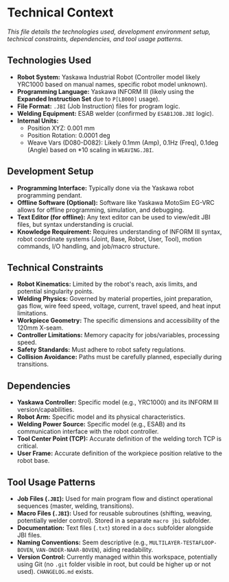 # Technical Context

*This file details the technologies used, development environment setup, technical constraints, dependencies, and tool usage patterns.*

## Technologies Used

- **Robot System:** Yaskawa Industrial Robot (Controller model likely YRC1000 based on manual names, specific robot model unknown).
- **Programming Language:** Yaskawa INFORM III (likely using the **Expanded Instruction Set** due to `P[LB000]` usage).
- **File Format:** `.JBI` (Job Instruction) files for program logic.
- **Welding Equipment:** ESAB welder (confirmed by `ESAB1JOB.JBI` logic).
- **Internal Units:**
    - Position XYZ: 0.001 mm
    - Position Rotation: 0.0001 deg
    - Weave Vars (D080-D082): Likely 0.1mm (Amp), 0.1Hz (Freq), 0.1deg (Angle) based on *10 scaling in `WEAVING.JBI`.

## Development Setup

- **Programming Interface:** Typically done via the Yaskawa robot programming pendant.
- **Offline Software (Optional):** Software like Yaskawa MotoSim EG-VRC allows for offline programming, simulation, and debugging.
- **Text Editor (for offline):** Any text editor can be used to view/edit JBI files, but syntax understanding is crucial.
- **Knowledge Requirement:** Requires understanding of INFORM III syntax, robot coordinate systems (Joint, Base, Robot, User, Tool), motion commands, I/O handling, and job/macro structure.

## Technical Constraints

- **Robot Kinematics:** Limited by the robot's reach, axis limits, and potential singularity points.
- **Welding Physics:** Governed by material properties, joint preparation, gas flow, wire feed speed, voltage, current, travel speed, and heat input limitations.
- **Workpiece Geometry:** The specific dimensions and accessibility of the 120mm X-seam.
- **Controller Limitations:** Memory capacity for jobs/variables, processing speed.
- **Safety Standards:** Must adhere to robot safety regulations.
- **Collision Avoidance:** Paths must be carefully planned, especially during transitions.

## Dependencies

- **Yaskawa Controller:** Specific model (e.g., YRC1000) and its INFORM III version/capabilities.
- **Robot Arm:** Specific model and its physical characteristics.
- **Welding Power Source:** Specific model (e.g., ESAB) and its communication interface with the robot controller.
- **Tool Center Point (TCP):** Accurate definition of the welding torch TCP is critical.
- **User Frame:** Accurate definition of the workpiece position relative to the robot base.

## Tool Usage Patterns

- **Job Files (`.JBI`):** Used for main program flow and distinct operational sequences (master, welding, transitions).
- **Macro Files (`.JBI`):** Used for reusable subroutines (shifting, weaving, potentially welder control). Stored in a separate `macro jbi` subfolder.
- **Documentation:** Text files (`.txt`) stored in a `docs` subfolder alongside JBI files.
- **Naming Conventions:** Seem descriptive (e.g., `MULTILAYER-TESTAFLOOP-BOVEN`, `VAN-ONDER-NAAR-BOVEN`), aiding readability.
- **Version Control:** Currently managed within this workspace, potentially using Git (no `.git` folder visible in root, but could be higher up or not used). `CHANGELOG.md` exists.
